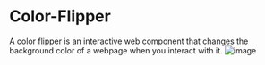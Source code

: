 # Color-Flipper
A color flipper is an interactive web component that changes the background color of a webpage  when you interact with it.
![image](https://github.com/user-attachments/assets/5f986dae-f4c3-4461-bcdd-afda6eda85dc)
